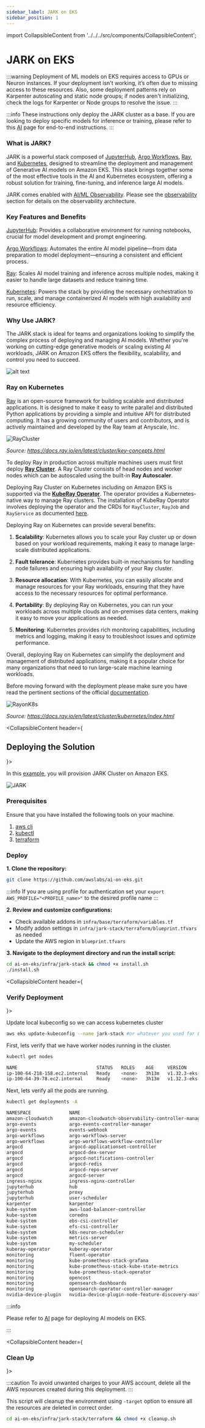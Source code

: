 ```yaml
---
sidebar_label: JARK on EKS
sidebar_position: 1
---
```

import CollapsibleContent from '../../../src/components/CollapsibleContent';

# JARK on EKS

:::warning
Deployment of ML models on EKS requires access to GPUs or Neuron instances. If your deployment isn't working, it’s often due to missing access to these resources. Also, some deployment patterns rely on Karpenter autoscaling and static node groups; if nodes aren't initializing, check the logs for Karpenter or Node groups to resolve the issue.
:::

:::info
These instructions only deploy the JARK cluster as a base. If you are looking to deploy specific models for inference or training, please refer to this [AI](https://awslabs.github.io/ai-on-eks/docs/blueprints) page for end-to-end instructions.
:::

### What is JARK?
JARK is a powerful stack composed of [JupyterHub](https://jupyter.org/hub), [Argo Workflows](https://github.com/argoproj/argo-workflows), [Ray](https://github.com/ray-project/ray), and [Kubernetes](https://kubernetes.io/), designed to streamline the deployment and management of Generative AI models on Amazon EKS. This stack brings together some of the most effective tools in the AI and Kubernetes ecosystem, offering a robust solution for training, fine-tuning, and inference large AI models.

JARK comes enabled with [AI/ML Observability](https://github.com/awslabs/ai-ml-observability-reference-architecture). Please see the [observability](https://awslabs.github.io/ai-on-eks/docs/bestpractices/observability) section for details on the observability architecture.

### Key Features and Benefits
[JupyterHub](https://jupyter.org/hub): Provides a collaborative environment for running notebooks, crucial for model development and prompt engineering.

[Argo Workflows](https://github.com/argoproj/argo-workflows): Automates the entire AI model pipeline—from data preparation to model deployment—ensuring a consistent and efficient process.

[Ray](https://github.com/ray-project/ray): Scales AI model training and inference across multiple nodes, making it easier to handle large datasets and reduce training time.

[Kubernetes](https://kubernetes.io/): Powers the stack by providing the necessary orchestration to run, scale, and manage containerized AI models with high availability and resource efficiency.

### Why Use JARK?
The JARK stack is ideal for teams and organizations looking to simplify the complex process of deploying and managing AI models. Whether you're working on cutting-edge generative models or scaling existing AI workloads, JARK on Amazon EKS offers the flexibility, scalability, and control you need to succeed.


![alt text](../img/jark.png)


### Ray on Kubernetes

[Ray](https://www.ray.io/) is an open-source framework for building scalable and distributed applications. It is designed to make it easy to write parallel and distributed Python applications by providing a simple and intuitive API for distributed computing. It has a growing community of users and contributors, and is actively maintained and developed by the Ray team at Anyscale, Inc.

![RayCluster](../img/ray-cluster.svg)

*Source: https://docs.ray.io/en/latest/cluster/key-concepts.html*

To deploy Ray in production across multiple machines users must first deploy [**Ray Cluster**](https://docs.ray.io/en/latest/cluster/getting-started.html). A Ray Cluster consists of head nodes and worker nodes which can be autoscaled using the built-in **Ray Autoscaler**.

Deploying Ray Cluster on Kubernetes including on Amazon EKS is supported via the [**KubeRay Operator**](https://ray-project.github.io/kuberay/). The operator provides a Kubernetes-native way to manage Ray clusters. The installation of KubeRay Operator involves deploying the operator and the CRDs for `RayCluster`, `RayJob` and `RayService` as documented [here](https://ray-project.github.io/kuberay/deploy/helm/).

Deploying Ray on Kubernetes can provide several benefits:

1. **Scalability**: Kubernetes allows you to scale your Ray cluster up or down based on your workload requirements, making it easy to manage large-scale distributed applications.

1. **Fault tolerance**: Kubernetes provides built-in mechanisms for handling node failures and ensuring high availability of your Ray cluster.

1. **Resource allocation**: With Kubernetes, you can easily allocate and manage resources for your Ray workloads, ensuring that they have access to the necessary resources for optimal performance.

1. **Portability**: By deploying Ray on Kubernetes, you can run your workloads across multiple clouds and on-premises data centers, making it easy to move your applications as needed.

1. **Monitoring**: Kubernetes provides rich monitoring capabilities, including metrics and logging, making it easy to troubleshoot issues and optimize performance.

Overall, deploying Ray on Kubernetes can simplify the deployment and management of distributed applications, making it a popular choice for many organizations that need to run large-scale machine learning workloads.

Before moving forward with the deployment please make sure you have read the pertinent sections of the official [documentation](https://docs.ray.io/en/latest/cluster/kubernetes/index.html).

![RayonK8s](../img/ray_on_kubernetes.webp)

*Source: https://docs.ray.io/en/latest/cluster/kubernetes/index.html*

<CollapsibleContent header={<h2><span>Deploying the Solution</span></h2>}>

In this [example](https://github.com/awslabs/ai-on-eks/tree/main/infra/jark-stack/terraform), you will provision JARK Cluster on Amazon EKS.

![JARK](../img/jark-stack.png)


### Prerequisites

Ensure that you have installed the following tools on your machine.

1. [aws cli](https://docs.aws.amazon.com/cli/latest/userguide/install-cliv2.html)
2. [kubectl](https://Kubernetes.io/docs/tasks/tools/)
3. [terraform](https://learn.hashicorp.com/tutorials/terraform/install-cli)

### Deploy

**1. Clone the repository:**

```bash
git clone https://github.com/awslabs/ai-on-eks.git
```

:::info
If you are using profile for authentication
set your `export AWS_PROFILE="<PROFILE_name>"` to the desired profile name
:::

**2. Review and customize configurations:**

- Check available addons in `infra/base/terraform/variables.tf`
- Modify addon settings in `infra/jark-stack/terraform/blueprint.tfvars` as needed
- Update the AWS region in `blueprint.tfvars`

**3. Navigate to the deployment directory and run the install script:**

```bash
cd ai-on-eks/infra/jark-stack && chmod +x install.sh
./install.sh
```

</CollapsibleContent>

<CollapsibleContent header={<h3><span>Verify Deployment</span></h3>}>

Update local kubeconfig so we can access kubernetes cluster

```bash
aws eks update-kubeconfig --name jark-stack #or whatever you used for EKS cluster name
```

First, lets verify that we have worker nodes running in the cluster.

```bash
kubectl get nodes
```

```bash
NAME                             STATUS   ROLES    AGE     VERSION
ip-100-64-218-158.ec2.internal   Ready    <none>   3h13m   v1.32.3-eks-473151a
ip-100-64-39-78.ec2.internal     Ready    <none>   3h13m   v1.32.3-eks-473151a
```

Next, lets verify all the pods are running.

```bash
kubectl get deployments -A
```

```bash
NAMESPACE              NAME                                                 READY   UP-TO-DATE   AVAILABLE   AGE
amazon-cloudwatch      amazon-cloudwatch-observability-controller-manager   1/1     1            1           3h3m
argo-events            argo-events-controller-manager                       1/1     1            1           3h2m
argo-events            events-webhook                                       1/1     1            1           3h2m
argo-workflows         argo-workflows-server                                1/1     1            1           3h2m
argo-workflows         argo-workflows-workflow-controller                   1/1     1            1           3h2m
argocd                 argocd-applicationset-controller                     1/1     1            1           3h2m
argocd                 argocd-dex-server                                    1/1     1            1           3h2m
argocd                 argocd-notifications-controller                      1/1     1            1           3h2m
argocd                 argocd-redis                                         1/1     1            1           3h2m
argocd                 argocd-repo-server                                   1/1     1            1           3h2m
argocd                 argocd-server                                        1/1     1            1           3h2m
ingress-nginx          ingress-nginx-controller                             1/1     1            1           3h1m
jupyterhub             hub                                                  1/1     1            1           3h1m
jupyterhub             proxy                                                1/1     1            1           3h1m
jupyterhub             user-scheduler                                       2/2     2            2           3h1m
karpenter              karpenter                                            2/2     2            2           3h1m
kube-system            aws-load-balancer-controller                         2/2     2            2           3h1m
kube-system            coredns                                              2/2     2            2           3h8m
kube-system            ebs-csi-controller                                   2/2     2            2           3h4m
kube-system            efs-csi-controller                                   2/2     2            2           3h2m
kube-system            k8s-neuron-scheduler                                 1/1     1            1           3h1m
kube-system            metrics-server                                       2/2     2            2           3h4m
kube-system            my-scheduler                                         1/1     1            1           3h1m
kuberay-operator       kuberay-operator                                     1/1     1            1           3h1m
monitoring             fluent-operator                                      1/1     1            1           178m
monitoring             kube-prometheus-stack-grafana                        1/1     1            1           178m
monitoring             kube-prometheus-stack-kube-state-metrics             1/1     1            1           178m
monitoring             kube-prometheus-stack-operator                       1/1     1            1           178m
monitoring             opencost                                             1/1     1            1           178m
monitoring             opensearch-dashboards                                2/2     2            2           177m
monitoring             opensearch-operator-controller-manager               1/1     1            1           178m
nvidia-device-plugin   nvidia-device-plugin-node-feature-discovery-master   1/1     1            1           23m
```

:::info

Please refer to [AI](https://awslabs.github.io/ai-on-eks/docs/blueprints) page for deploying AI models on EKS.

:::

</CollapsibleContent>

<CollapsibleContent header={<h3><span>Clean Up</span></h3>}>

:::caution
To avoid unwanted charges to your AWS account, delete all the AWS resources created during this deployment.
:::

This script will cleanup the environment using `-target` option to ensure all the resources are deleted in correct order.

```bash
cd ai-on-eks/infra/jark-stack/terraform && chmod +x cleanup.sh
```

</CollapsibleContent>
